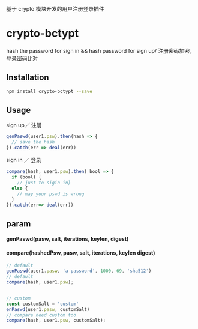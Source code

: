 基于 crypto 模块开发的用户注册登录插件

# crypto-bctypt

hash the password  for sign in && hash password for sign up/ 注册密码加密，登录密码比对

## Installation

```bash
npm install crypto-bctypt --save
```

## Usage 

sign up／ 注册

```js
genPaswd(user1.psw).then(hash => {
  // save the hash
}).catch(err => deal(err))

```

sign in  ／ 登录

```js
compare(hash, user1.psw).then( bool => {
  if (bool) {
    // just to sigin in}
  else {
    // may your pswd is wrong
  }
}).catch(err=> deal(err))

```


## param

#### genPaswd(pasw, salt, iterations, keylen, digest)
#### compare(hashedPsw, pasw, salt, iterations, keylen digest)
```js
// default
genPaswd(user1.pasw, 'a password', 1000, 69, 'sha512')
// default
compare(hash, user1.psw);


// custom 
const customSalt = 'custom'
enPaswd(user1.pasw, customSalt)
// compare need custom too
compare(hash, user1.psw, customSalt);

```




